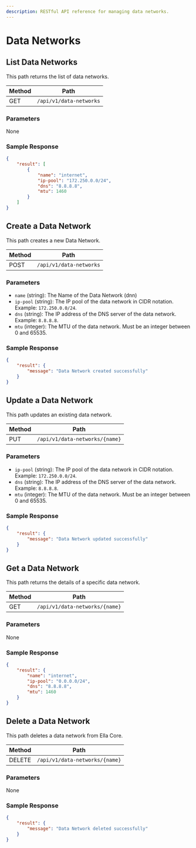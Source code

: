 ```yaml
---
description: RESTful API reference for managing data networks.
---
```


# Data Networks

## List Data Networks

This path returns the list of data networks.

| Method | Path                    |
| ------ | ----------------------- |
| GET    | `/api/v1/data-networks` |

### Parameters

None

### Sample Response

```json
{
    "result": [
        {
            "name": "internet",
            "ip-pool": "172.250.0.0/24",
            "dns": "8.8.8.8",
            "mtu": 1460
        }
    ]
}
```

## Create a Data Network

This path creates a new Data Network.

| Method | Path                    |
| ------ | ----------------------- |
| POST   | `/api/v1/data-networks` |

### Parameters

- `name` (string): The Name of the Data Network (dnn)
- `ip-pool` (string): The IP pool of the data network in CIDR notation. Example: `172.250.0.0/24`.
- `dns` (string): The IP address of the DNS server of the data network. Example: `8.8.8.8`.
- `mtu` (integer): The MTU of the data network. Must be an integer between 0 and 65535.

### Sample Response

```json
{
    "result": {
        "message": "Data Network created successfully"
    }
}
```

## Update a Data Network

This path updates an existing data network.

| Method | Path                           |
| ------ | ------------------------------ |
| PUT    | `/api/v1/data-networks/{name}` |

### Parameters

- `ip-pool` (string): The IP pool of the data network in CIDR notation. Example: `172.250.0.0/24`.
- `dns` (string): The IP address of the DNS server of the data network. Example: `8.8.8.8`.
- `mtu` (integer): The MTU of the data network. Must be an integer between 0 and 65535.

### Sample Response

```json
{
    "result": {
        "message": "Data Network updated successfully"
    }
}
```

## Get a Data Network

This path returns the details of a specific data network.

| Method | Path                           |
| ------ | ------------------------------ |
| GET    | `/api/v1/data-networks/{name}` |

### Parameters

None

### Sample Response

```json
{
    "result": {
        "name": "internet",
        "ip-pool": "0.0.0.0/24",
        "dns": "8.8.8.8",
        "mtu": 1460
    }
}
```

## Delete a Data Network

This path deletes a data network from Ella Core.

| Method | Path                           |
| ------ | ------------------------------ |
| DELETE | `/api/v1/data-networks/{name}` |

### Parameters

None

### Sample Response

```json
{
    "result": {
        "message": "Data Network deleted successfully"
    }
}
```

